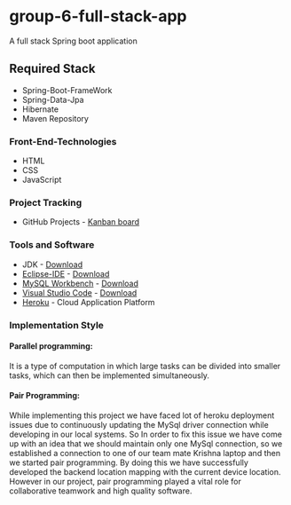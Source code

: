 # group-6-full-stack-app
A full stack Spring boot application

## Required Stack
* Spring-Boot-FrameWork
* Spring-Data-Jpa
* Hibernate
* Maven Repository

### Front-End-Technologies
* HTML
* CSS
* JavaScript

### Project Tracking
* GitHub Projects - [Kanban board](https://github.com/Krishna-Koyyalamudi/group-6-full-stack-app/projects/1)

### Tools and Software
* JDK - [Download](https://adoptopenjdk.net/)
* [Eclipse-IDE](https://www.eclipse.org/ide/) - [Download](https://www.eclipse.org/downloads/)
* [MySQL Workbench](https://www.mysql.com/products/workbench/) - [Download](https://www.mysql.com/downloads/)
* [Visual Studio Code](https://code.visualstudio.com/) - [Download](https://code.visualstudio.com/Download)
* [Heroku](https://www.heroku.com/) - Cloud Application Platform

### Implementation Style
#### Parallel programming:
It is a type of computation in which large tasks can be divided into smaller tasks, which can then be implemented simultaneously.
#### Pair Programming:
While implementing this project we have faced lot of heroku deployment issues due to continuously updating the MySql driver connection while developing in our local systems. So In order to fix this issue we have come up with an idea that we should maintain only one MySql connection, so  we established a connection to one of our team mate Krishna laptop and then we started pair programming. By doing this we have successfully developed the backend location mapping with the current device location. However in our project, pair programming played a vital role for collaborative teamwork and high quality software.

